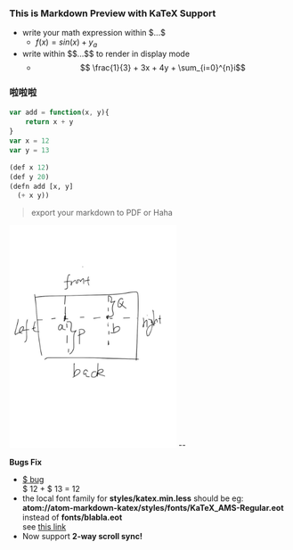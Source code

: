 ### This is Markdown Preview with KaTeX Support
- write your math expression within $\$...\$$
    - $f(x) = sin(x) + y_a$
- write within $\$\$...\$\$$ to render in display mode
    - $$ \frac{1}{3} + 3x + 4y + \sum_{i=0}^{n}i$$

### 啦啦啦
```javascript
var add = function(x, y){
    return x + y
}
var x = 12
var y = 13
```
```lisp
(def x 12)
(def y 20)
(defn add [x, y]
  (+ x y))
```

> export your markdown to PDF or Haha

<img src="./1.pic.jpg" height=400>
--

**Bugs Fix**  
- [\$ bug](https://github.com/shd101wyy/atom-markdown-katex/issues/2)  
  \$ 12 + \$ 13 = 12
- the local font family for **styles/katex.min.less** should be eg: **atom://atom-markdown-katex/styles/fonts/KaTeX_AMS-Regular.eot** instead of **fonts/blabla.eot**   
see [this link](https://discuss.atom.io/t/how-do-i-load-google-fonts-into-my-editors-styles/8321/4)
- Now support **2-way scroll sync!**
